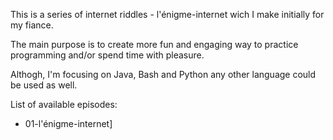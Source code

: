 This is a series of internet riddles - l'énigme-internet wich I make initially for my fiance.

The main purpose is to create more fun and engaging way to practice programming and/or spend time with pleasure. 

Althogh, I'm focusing on Java, Bash and Python any other language could be used as well.

List of available episodes:
* 01-l'énigme-internet]
